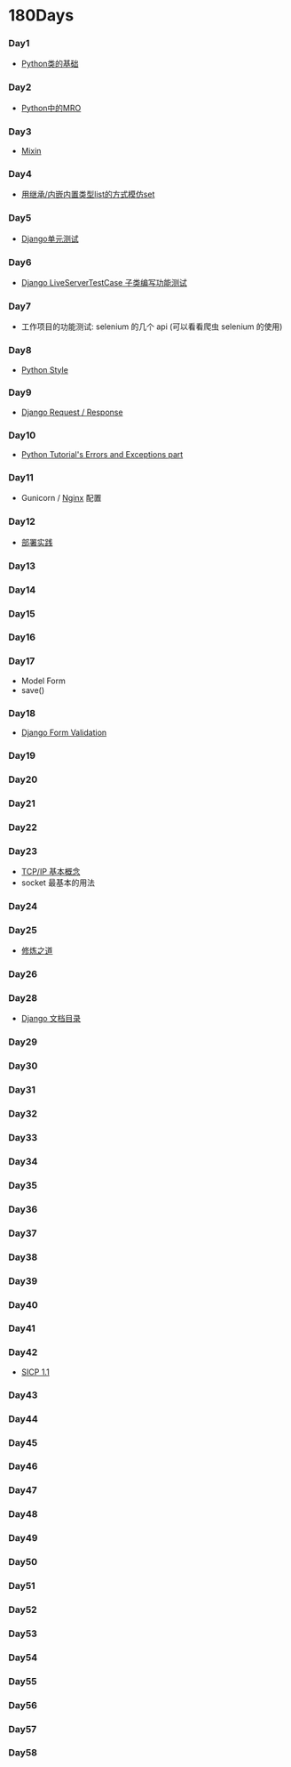 # 180Days

### Day1

- [Python类的基础](https://github.com/gayu-mike/pratice/blob/master/person.py)

### Day2

- [Python中的MRO](https://github.com/gayu-mike/pratice/blob/master/mro1.py)

### Day3

- [Mixin](https://github.com/gayu-mike/pratice/blob/master/mixin.py)

### Day4

- [用继承/内嵌内置类型list的方式模仿set](https://github.com/gayu-mike/pratice/blob/master/setwrapper.py)

### Day5

- [Django单元测试](https://github.com/gayu-mike/goat/blob/master/superlists/lists/tests.py)

### Day6

- [Django LiveServerTestCase 子类编写功能测试](https://github.com/gayu-mike/goat/blob/master/superlists/functional_tests/tests.py)

### Day7

- 工作项目的功能测试: selenium 的几个 api (可以看看爬虫 selenium 的使用)

### Day8

- [Python Style](https://github.com/gayu-mike/180Days/blob/master/python_style.md)

### Day9

- [Django Request / Response](https://github.com/gayu-mike/180Days/commit/bb080844cc9e4f4dba7acdab899e35ee9bac8efa)

### Day10

- [Python Tutorial's Errors and Exceptions part](https://github.com/gayu-mike/180Days/blob/master/python_errors_exceptions.md)

### Day11

- Gunicorn / [Nginx](https://github.com/gayu-mike/180Days/blob/master/nginx.md) 配置

### Day12

- [部署实践](https://github.com/gayu-mike/goat/blob/master/docs/REMEMER.md)

### Day13
### Day14
### Day15
### Day16
### Day17

- Model Form
- save()

### Day18

- [Django Form Validation](http://usyiyi.cn/translate/django_182/topics/forms/modelforms.html)

### Day19
### Day20
### Day21
### Day22
### Day23

- [TCP/IP 基本概念]()
- socket 最基本的用法

### Day24
### Day25

- [修炼之道](http://www.zhengxinyu.cc/cheng-xu-yuan-xiu-lian-zhi-dao/)

### Day26
### Day28

- [Django 文档目录](https://github.com/gayu-mike/180Days/blob/master/django/django_documentation.md)

### Day29
### Day30
### Day31
### Day32
### Day33
### Day34
### Day35
### Day36
### Day37
### Day38
### Day39
### Day40
### Day41
### Day42

- [SICP 1.1](http://www.zhengxinyu.cc/sicp1/)

### Day43
### Day44
### Day45
### Day46
### Day47
### Day48
### Day49
### Day50
### Day51
### Day52
### Day53
### Day54
### Day55
### Day56
### Day57
### Day58
